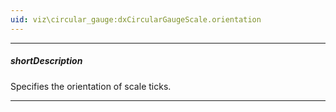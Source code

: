 ```yaml
---
uid: viz\circular_gauge:dxCircularGaugeScale.orientation
---
```

---
##### shortDescription
Specifies the orientation of scale ticks.

---
<!--
This property specifies the orientation of scale ticks relative to an invisible scale line.

-->